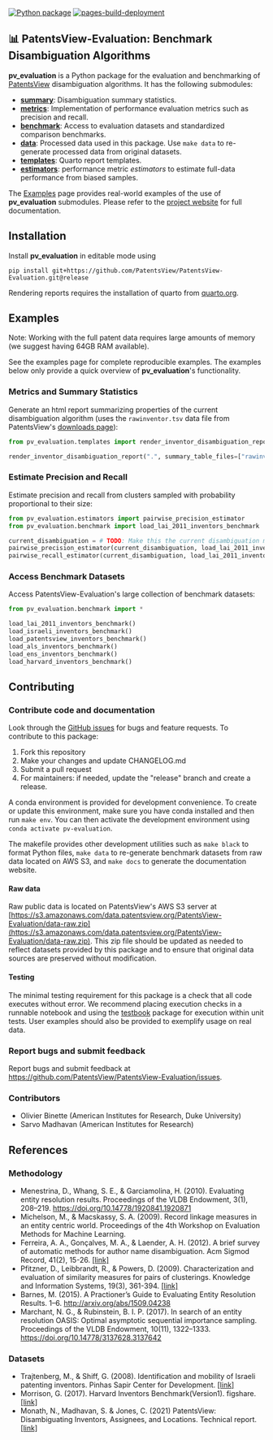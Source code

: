 [![Python package](https://github.com/PatentsView/PatentsView-Evaluation/actions/workflows/python-package.yml/badge.svg)](https://github.com/PatentsView/PatentsView-Evaluation/actions/workflows/python-package.yml)
[![pages-build-deployment](https://github.com/PatentsView/PatentsView-Evaluation/actions/workflows/pages/pages-build-deployment/badge.svg)](https://github.com/PatentsView/PatentsView-Evaluation/actions/workflows/pages/pages-build-deployment)

## 📊 PatentsView-Evaluation: Benchmark Disambiguation Algorithms

**pv_evaluation** is a Python package for the evaluation and benchmarking of [PatentsView](https://patentsview.org/) disambiguation algorithms. It has the following submodules:

- [**summary**](https://patentsview.github.io/PatentsView-Evaluation/build/html/pv_evaluation.summary.html): Disambiguation summary statistics.
- [**metrics**](https://patentsview.github.io/PatentsView-Evaluation/build/html/pv_evaluation.metrics.html): Implementation of performance evaluation metrics such as precision and recall.
- [**benchmark**](https://patentsview.github.io/PatentsView-Evaluation/build/html/pv_evaluation.benchmark.html): Access to evaluation datasets and standardized comparison benchmarks. 
- [**data**](https://github.com/PatentsView/PatentsView-Evaluation/tree/main/pv_evaluation/data): Processed data used in this package. Use `make data` to re-generate processed data from original datasets.
- [**templates**](https://patentsview.github.io/PatentsView-Evaluation/build/html/pv_evaluation.templates.html): Quarto report templates.
- [**estimators**](https://patentsview.github.io/PatentsView-Evaluation/build/html/pv_evaluation.estimators.html): performance metric *estimators* to estimate full-data performance from biased samples.

The [Examples](https://patentsview.github.io/PatentsView-Evaluation/build/html/examples.html) page provides real-world examples of the use of **pv_evaluation** submodules. Please refer to the [project website](https://patentsview.github.io/PatentsView-Evaluation/build/html/index.html) for full documentation.

## Installation

Install **pv_evaluation** in editable mode using
```shell
pip install git+https://github.com/PatentsView/PatentsView-Evaluation.git@release
```

Rendering reports requires the installation of quarto from [quarto.org](https://quarto.org/docs/get-started/).

## Examples

Note: Working with the full patent data requires large amounts of memory (we suggest having 64GB RAM available).

See the examples page for complete reproducible examples. The examples below only provide a quick overview of **pv_evaluation**'s functionality.

### Metrics and Summary Statistics

Generate an html report summarizing properties of the current disambiguation algorithm (uses the `rawinventor.tsv` data file from PatentsView's [downloads page](https://patentsview.org/download/data-download-tables)):
```python
from pv_evaluation.templates import render_inventor_disambiguation_report

render_inventor_disambiguation_report(".", summary_table_files=["rawinventor.tsv"])
```

### Estimate Precision and Recall

Estimate precision and recall from clusters sampled with probability proportional to their size:
```python
from pv_evaluation.estimators import pairwise_precision_estimator
from pv_evaluation.benchmark import load_lai_2011_inventors_benchmark

current_disambiguation = # TODO: Make this the current disambiguation membership vector
pairwise_precision_estimator(current_disambiguation, load_lai_2011_inventors_benchmark(), sampling_type="cluster_block", weights="cluster_size")
pairwise_recall_estimator(current_disambiguation, load_lai_2011_inventors_benchmark(), sampling_type="cluster_block", weights="cluster_size")
```

### Access Benchmark Datasets

Access PatentsView-Evaluation's large collection of benchmark datasets:
```python
from pv_evaluation.benchmark import *

load_lai_2011_inventors_benchmark()
load_israeli_inventors_benchmark()
load_patentsview_inventors_benchmark()
load_als_inventors_benchmark()
load_ens_inventors_benchmark()
load_harvard_inventors_benchmark()
```

## Contributing

### Contribute code and documentation

Look through the [GitHub issues](https://github.com/PatentsView/PatentsView-Evaluation/issues) for bugs and feature requests. To contribute to this package:

1. Fork this repository
2. Make your changes and update CHANGELOG.md
3. Submit a pull request
4. For maintainers: if needed, update the "release" branch and create a release.

A conda environment is provided for development convenience. To create or update this environment, make sure you have conda installed and then run `make env`. You can then activate the development environment using `conda activate pv-evaluation`.

The makefile provides other development utilities such as `make black` to format Python files, `make data` to re-generate benchmark datasets from raw data located on AWS S3, and `make docs` to generate the documentation website.

#### Raw data

Raw public data is located on PatentsView's AWS S3 server at [https://s3.amazonaws.com/data.patentsview.org/PatentsView-Evaluation/data-raw.zip](https://s3.amazonaws.com/data.patentsview.org/PatentsView-Evaluation/data-raw.zip). This zip file should be updated as needed to reflect datasets provided by this package and to ensure that original data sources are preserved without modification.

#### Testing

The minimal testing requirement for this package is a check that all code executes without error. We recommend placing execution checks in a runnable notebook and using the [testbook](https://pypi.org/project/testbook/) package for execution within unit tests. User examples should also be provided to exemplify usage on real data.

### Report bugs and submit feedback

Report bugs and submit feedback at https://github.com/PatentsView/PatentsView-Evaluation/issues.

### Contributors

- Olivier Binette (American Institutes for Research, Duke University)
- Sarvo Madhavan (American Institutes for Research)

## References

### Methodology

- Menestrina, D., Whang, S. E., & Garciamolina, H. (2010). Evaluating entity resolution results. Proceedings of the VLDB Endowment, 3(1), 208–219. https://doi.org/10.14778/1920841.1920871
- Michelson, M., & Macskassy, S. A. (2009). Record linkage measures in an entity centric world. Proceedings of the 4th Workshop on Evaluation Methods for Machine Learning.
- Ferreira, A. A., Gonçalves, M. A., & Laender, A. H. (2012). A brief survey of automatic methods for author name disambiguation. Acm Sigmod Record, 41(2), 15-26. [[link]](https://s3.amazonaws.com/data.patentsview.org/USPTO_Entity_Resolution_Symposium/Ferreira+et+al_2012_A+Brief+Survey+of+Automatic+Methods+for+Author+Name+Disambiguation.pdf)
- Pfitzner, D., Leibbrandt, R., & Powers, D. (2009). Characterization and evaluation of similarity measures for pairs of clusterings. Knowledge and Information Systems, 19(3), 361-394. [[link]](https://citeseerx.ist.psu.edu/viewdoc/download?doi=10.1.1.214.7233&rep=rep1&type=pdf)
- Barnes, M. (2015). A Practioner’s Guide to Evaluating Entity Resolution Results. 1–6. http://arxiv.org/abs/1509.04238
- Marchant, N. G., & Rubinstein, B. I. P. (2017). In search of an entity resolution OASIS: Optimal asymptotic sequential importance sampling. Proceedings of the VLDB Endowment, 10(11), 1322–1333. https://doi.org/10.14778/3137628.3137642

### Datasets

- Trajtenberg, M., & Shiff, G. (2008). Identification and mobility of Israeli patenting inventors. Pinhas Sapir Center for Development. [[link]](https://econ.tau.ac.il/sites/economy.tau.ac.il/files/media_server/Economics/Sapir/papers/%D7%9E%D7%A0%D7%95%D7%90%D7%9C%20%D7%98%D7%A8%D7%9B%D7%98%D7%A0%D7%91%D7%A8%D7%92%205-08%20%D7%9E%D7%A9%D7%95%D7%9C%D7%91.pdf)
- Morrison, G. (2017). Harvard Inventors Benchmark(Version1). figshare. [[link]](https://doi.org/10.6084/m9.figshare.3502754.v1)
- Monath, N., Madhavan, S. & Jones, C. (2021) PatentsView: Disambiguating Inventors, Assignees, and Locations. Technical report. [[link]](https://s3.amazonaws.com/data.patentsview.org/documents/PatentsView_Disambiguation_Methods_Documentation.pdf)